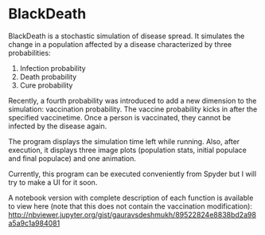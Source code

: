 # BlackDeath
BlackDeath is a stochastic simulation of disease spread. It simulates the change in a population affected by a disease characterized by three probabilities:
1. Infection probability
2. Death probability
3. Cure probability

Recently, a fourth probability was introduced to add a new dimension to the simulation: vaccination probability. The vaccine probability kicks in after the specified vaccinetime. Once a person is vaccinated, they cannot be infected by the disease again. 

The program displays the simulation time left while running. Also, after execution, it displays three image plots (population stats, initial populace and final populace) and one animation.

Currently, this program can be executed conveniently from Spyder but I will try to make a UI for it soon. 

A notebook version with complete description of each function is available to view here (note that this does not contain the vaccination modification):
http://nbviewer.jupyter.org/gist/gauravsdeshmukh/89522824e8838bd2a98a5a9c1a984081
